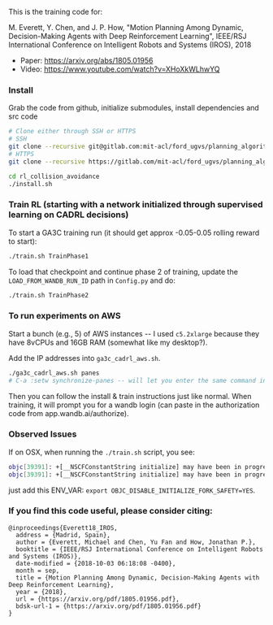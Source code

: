 
This is the training code for:

M. Everett, Y. Chen, and J. P. How, "Motion Planning Among Dynamic, Decision-Making Agents with Deep Reinforcement Learning", IEEE/RSJ International Conference on Intelligent Robots and Systems (IROS), 2018
*  Paper: https://arxiv.org/abs/1805.01956
*  Video: https://www.youtube.com/watch?v=XHoXkWLhwYQ


### Install

Grab the code from github, initialize submodules, install dependencies and src code
```bash
# Clone either through SSH or HTTPS
# SSH
git clone --recursive git@gitlab.com:mit-acl/ford_ugvs/planning_algorithms/cadrl/rl_collision_avoidance.git
# HTTPS
git clone --recursive https://gitlab.com/mit-acl/ford_ugvs/planning_algorithms/cadrl/rl_collision_avoidance.git

cd rl_collision_avoidance
./install.sh
```

### Train RL (starting with a network initialized through supervised learning on CADRL decisions)

To start a GA3C training run (it should get approx -0.05-0.05 rolling reward to start):
```bash
./train.sh TrainPhase1
```

To load that checkpoint and continue phase 2 of training, update the `LOAD_FROM_WANDB_RUN_ID` path in `Config.py` and do:
```bash
./train.sh TrainPhase2
```

### To run experiments on AWS
Start a bunch (e.g., 5) of AWS instances -- I used `c5.2xlarge` because they have 8vCPUs and 16GB RAM (somewhat like my desktop?).

Add the IP addresses into `ga3c_cadrl_aws.sh`.
```bash
./ga3c_cadrl_aws.sh panes
# C-a :setw synchronize-panes -- will let you enter the same command in each instance
```

Then you can follow the install & train instructions just like normal. When training, it will prompt you for a wandb login (can paste in the authorization code from app.wandb.ai/authorize).

### Observed Issues
If on OSX, when running the `./train.sh` script, you see:
```bash
objc[39391]: +[__NSCFConstantString initialize] may have been in progress in another thread when fork() was called.
objc[39391]: +[__NSCFConstantString initialize] may have been in progress in another thread when fork() was called. We cannot safely call it or ignore it in the fork() child process. Crashing instead. Set a breakpoint on objc_initializeAfterForkError to debug.
```
just add this ENV_VAR: `export OBJC_DISABLE_INITIALIZE_FORK_SAFETY=YES`.

### If you find this code useful, please consider citing:

```
@inproceedings{Everett18_IROS,
  address = {Madrid, Spain},
  author = {Everett, Michael and Chen, Yu Fan and How, Jonathan P.},
  booktitle = {IEEE/RSJ International Conference on Intelligent Robots and Systems (IROS)},
  date-modified = {2018-10-03 06:18:08 -0400},
  month = sep,
  title = {Motion Planning Among Dynamic, Decision-Making Agents with Deep Reinforcement Learning},
  year = {2018},
  url = {https://arxiv.org/pdf/1805.01956.pdf},
  bdsk-url-1 = {https://arxiv.org/pdf/1805.01956.pdf}
}
```